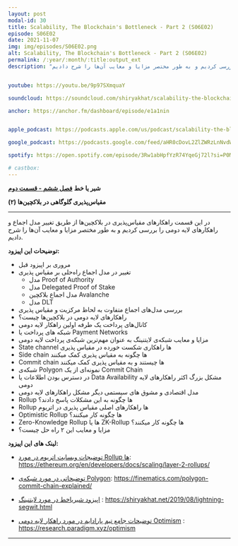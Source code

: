 ```yaml
---
layout: post
modal-id: 30
title: Scalability, The Blockchain's Bottleneck - Part 2 (S06E02)
episode: S06E02
date: 2021-11-07
img: img/episodes/S06E02.png
alt: Scalability, The Blockchain's Bottleneck - Part 2 (S06E02)
permalink: /:year/:month/:title:output_ext
description: "در این قسمت راهکارهای مقیاس‌پذیری در بلاکچین‌ها از طریق تغییر مدل اجماع و راهکارهای لایه دومی را بررسی کردیم و به طور مختصر مزایا و معایب آن‌ها را شرح دادیم." 


youtube: https://youtu.be/9p97SXmquaY

soundcloud: https://soundcloud.com/shiryakhat/scalability-the-blockchains-bottleneck-part-2-s06e02?si=58aa416d2aa248388fb94f88dcb56cc6

anchor: https://anchor.fm/dashboard/episode/e1a1nin


apple_podcast: https://podcasts.apple.com/us/podcast/scalability-the-blockchains-bottleneck-part-2-s06e02/id1221206951?i=1000541300844

google_podcast: https://podcasts.google.com/feed/aHR0cDovL2ZlZWRzLnNvdW5kY2xvdWQuY29tL3VzZXJzL3NvdW5kY2xvdWQ6dXNlcnM6MjYyMzE4MTEzL3NvdW5kcy5yc3M/episode/MGMyMjllY2MtOTgxYS00MzA4LWEzMDItMjJmOWQ5MDc3OWE4?sa=X&ved=0CAUQkfYCahcKEwiAyreI-4z0AhUAAAAAHQAAAAAQAQ

spotify: https://open.spotify.com/episode/3Rw1abHpfYzR74YqeGj72l?si=P0MTh3_CSWGLiNh5T1ik9w

# castbox: 
---
```


**شیر یا خط**
**[فصل ششم - قسمت دوم](https://shiryakhat.net/2021/10/scalability-blockchain-bottleneck-2.html)**

**مقیاس‌پذیری گلوگاهی در بلاکچین‌ها (۲)**

-------------------------------------------------------
در این قسمت راهکارهای مقیاس‌پذیری در بلاکچین‌ها از طریق تغییر مدل اجماع و راهکارهای لایه دومی را بررسی کردیم و به طور مختصر مزایا و معایب آن‌ها را شرح دادیم.

**توضیحات این اپیزود:**


* مروری بر اپیزود قبل
* تغییر در مدل اجماع راه‌حلی بر مقیاس پذیری
    * مدل Proof of Authority
    * مدل Delegated Proof of Stake
    * مدل اجماع بلاکچین Avalanche 
    * مدل DLT
* بررسی مدل‌های اجماع متفاوت به لحاظ مرکزیت و مقیاس پذیری
* راهکارهای لایه دومی در بلاکچین‌ها چیست؟
* کانال‌های پرداخت یک طرفه اولین راهکار لایه دومی
* شبکه های پرداخت یا Payment Networks
* مزایا و معایب شبکه‌ی لایتنینگ به عنوان مهم‌ترین شبکه‌ی پرداخت لایه دومی
* State channel ها راهکاری شکست خورده در مقیاس‌ پذیری
* Side chain ها چگونه به مقیاس پذیری کمک میکنند
* Commit chain ها چیستند و به مقیاس پذیری کمک میکنند
* شبکه‌ی Polygon نمونه‌ای از یک Commit Chain
* در دسترس بودن اطلاعات یا Data Availability مشکل بزرگ اکثر راهکارهای لایه دومی
* مدل اقتصادی و مشوق های سیستمی دیگر مشکل راهکارهای لایه دومی
* Rollup ها چگونه به این مشکلات پاسخ دادند؟
* ‌‌Rollup ها راهکارهای اصلی مقیاس پذیری در اتریوم
* Optimistic Rollup ها چگونه کار میکنند؟
* Zero-Knowledge Rollup ها یا ZK-Rollup ها چگونه کار میکنند؟
* مزایا و معایب این ۲ راه حل چیست؟

**لینک های این اپیزود:**

* [توضیجات وبسایت اتریوم در مورد Rollup ها](https://ethereum.org/en/developers/docs/scaling/layer-2-rollups/): https://ethereum.org/en/developers/docs/scaling/layer-2-rollups/

* [توضیحاتی در مورد شبکه‌ی ‌Polygon](https://finematics.com/polygon-commit-chain-explained/): https://finematics.com/polygon-commit-chain-explained/

* [اپیزود شیریاخط در مورد لایتنینگ](https://shiryakhat.net/2019/08/lightning-segwit.html) : https://shiryakhat.net/2019/08/lightning-segwit.html

*  [توضیحات جامع تیم پارادایم در مورد راهکار لایه دومی Optimism](https://research.paradigm.xyz/optimism) : https://research.paradigm.xyz/optimism

-----------------------------------------------------------------------
